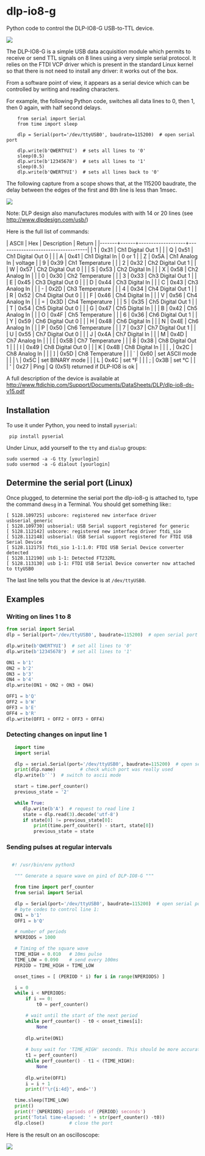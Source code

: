 # dlp-io8-g
Python code to control the DLP-IO8-G USB-to-TTL device.

![](dlp-io8-g-800.png)

The DLP-IO8-G is a simple USB data acquisition module which permits to receive or send TTL signals on 8 lines using a very simple serial protocol. It relies on the FTDI VCP driver which is present in the standard Linux kernel so that there is not need to install any driver: it works out of the box.

From a software point of view, it appears as a serial device which can be controlled by writing and reading characters.

For example, the following Python code, switches all data lines to 0, then 1, then  0 again, with half second delays.

```
    from serial import Serial
    from time import sleep
    
    dlp = Serial(port='/dev/ttyUSB0', baudrate=115200)  # open serial port

    dlp.write(b'QWERTYUI')  # sets all lines to '0'
    sleep(0.5)
    dlp.write(b'12345678')  # sets all lines to '1'
    sleep(0.5)
    dlp.write(b'QWERTYUI')  # sets all lines back to '0'
```    

The following capture from a scope shows that, at the 115200 baudrate, the delay between the edges of the first and 8th line is less than 1msec. 

![](scope_4lines_A.jpg)

Note: DLP design also manufactures modules with with 14 or 20 lines (see <http://www.dlpdesign.com/usb/>)



Here is the full list of commands:

| ASCII |  Hex | Description       | Return                             |
|-------+------+-------------------+------------------------------------|
| 1     | 0x31 | Ch1 Digital Out 1 |                                    |
| Q     | 0x51 | Ch1 Digital Out 0 |                                    |
| A     | 0x41 | Ch1 Digital In    | 0 or 1                             |
| Z     | 0x5A | Ch1 Analog In     | voltage                            |
| 9     | 0x39 | Ch1 Temperature   |                                    |
| 2     | 0x32 | Ch2 Digital Out 1 |                                    |
| W     | 0x57 | Ch2 Digital Out 0 |                                    |
| S     | 0x53 | Ch2 Digital In    |                                    |
| X     | 0x58 | Ch2 Analog In     |                                    |
| 0     | 0x30 | Ch2 Temperature   |                                    |
| 3     | 0x33 | Ch3 Digital Out 1 |                                    |
| E     | 0x45 | Ch3 Digital Out 0 |                                    |
| D     | 0x44 | Ch3 Digital In    |                                    |
| C     | 0x43 | Ch3 Analog In     |                                    |
| -     | 0x2D | Ch3 Temperature   |                                    |
| 4     | 0x34 | Ch4 Digital Out 1 |                                    |
| R     | 0x52 | Ch4 Digital Out 0 |                                    |
| F     | 0x46 | Ch4 Digital In    |                                    |
| V     | 0x56 | Ch4 Analog In     |                                    |
| =     | 0x3D | Ch4 Temperature   |                                    |
| 5     | 0x35 | Ch5 Digital Out 1 |                                    |
| T     | 0x54 | Ch5 Digital Out 0 |                                    |
| G     | 0x47 | Ch5 Digital In    |                                    |
| B     | 0x42 | Ch5 Analog In     |                                    |
| O     | 0x4F | Ch5 Temperature   |                                    |
| 6     | 0x36 | Ch6 Digital Out 1 |                                    |
| Y     | 0x59 | Ch6 Digital Out 0 |                                    |
| H     | 0x48 | Ch6 Digital In    |                                    |
| N     | 0x4E | Ch6 Analog In     |                                    |
| P     | 0x50 | Ch6 Temperature   |                                    |
| 7     | 0x37 | Ch7 Digital Out 1 |                                    |
| U     | 0x55 | Ch7 Digital Out 0 |                                    |
| J     | 0x4A | Ch7 Digital In    |                                    |
| M     | 0x4D | Ch7 Analog In     |                                    |
| [     | 0x5B | Ch7 Temperature   |                                    |
| 8     | 0x38 | Ch8 Digital Out 1 |                                    |
| I     | 0x49 | Ch8 Digital Out 0 |                                    |
| K     | 0x4B | Ch8 Digital In    |                                    |
| ,     | 0x2C | Ch8 Analog In     |                                    |
| ]     | 0x5D | Ch8 Temperature   |                                    |
| `     | 0x60 | set ASCII mode    |                                    |
| \     | 0x5C | set BINARY mode   |                                    |
| L     | 0x4C | set °F            |                                    |
| ;     | 0x3B | set °C            |                                    |
| '     | 0x27 | Ping              | Q (0x51) returned if DLP-IO8 is ok |



A full description of the device is available at <http://www.ftdichip.com/Support/Documents/DataSheets/DLP/dlp-io8-ds-v15.pdf>

## Installation

To use it under Python, you need to install `pyserial`:

     pip install pyserial

Under Linux, add yourself to the `tty` and `dialup` groups:

    sudo usermod -a -G tty [yourlogin]
    sudo usermod -a -G dialout [yourlogin]


## Determine the serial port (Linux)

Once plugged, to determine the serial port the dlp-io8-g is attached to, type the
command `dmesg` in a Terminal. You should get something like::


    [ 5128.109725] usbcore: registered new interface driver usbserial_generic
    [ 5128.109730] usbserial: USB Serial support registered for generic
    [ 5128.112142] usbcore: registered new interface driver ftdi_sio
    [ 5128.112148] usbserial: USB Serial support registered for FTDI USB Serial Device
    [ 5128.112175] ftdi_sio 1-1:1.0: FTDI USB Serial Device converter detected
    [ 5128.112190] usb 1-1: Detected FT232RL
    [ 5128.113130] usb 1-1: FTDI USB Serial Device converter now attached to ttyUSB0

The last line tells you that the device is at `/dev/ttyUSB0`.

## Examples 

### Writing on lines 1 to 8

```python
from serial import Serial
dlp = Serial(port='/dev/ttyUSB0', baudrate=115200)  # open serial port

dlp.write(b'QWERTYUI')  # set all lines to '0'
dlp.write(b'12345678')  # set all lines to '1'

ON1 = b'1'
ON2 = b'2'
ON3 = b'3'
ON4 = b'4'
dlp.write(ON1 + ON2 + ON3 + ON4)

OFF1 = b'Q'
OFF2 = b'W'
OFF3 = b'E'
OFF4 = b'R'
dlp.write(OFF1 + OFF2 + OFF3 + OFF4)
```


### Detecting changes on input line 1

```python
   import time
   import serial

   dlp = serial.Serial(port='/dev/ttyUSB0', baudrate=115200)  # open serial port
   print(dlp.name)         # check which port was really used
   dlp.write(b'`')  # switch to ascii mode

   start = time.perf_counter()
   previous_state = '2'

   while True:
      dlp.write(b'A')  # request to read line 1
      state = dlp.read(3).decode('utf-8')
      if state[0] != previous_state[0]:
          print(time.perf_counter() - start, state[0])
          previous_state = state

```


### Sending pulses at regular intervals

```python

  #! /usr/bin/env python3

   """ Generate a square wave on pin1 of DLP-IO8-G """

   from time import perf_counter 
   from serial import Serial

   dlp = Serial(port='/dev/ttyUSB0', baudrate=115200)  # open serial port
   # byte codes to control line 1:
   ON1 = b'1'
   OFF1 = b'Q'

   # number of periods
   NPERIODS = 1000

   # Timing of the square wave
   TIME_HIGH = 0.010   # 10ms pulse
   TIME_LOW = 0.090    # send every 100ms
   PERIOD = TIME_HIGH + TIME_LOW

   onset_times = [ (PERIOD * i) for i in range(NPERIODS) ]

   i = 0
   while i < NPERIODS:
       if i == 0:
           t0 = perf_counter()

       # wait until the start of the next period
       while perf_counter() - t0 < onset_times[i]:
           None
           
       dlp.write(ON1)
       
       # busy wait for 'TIME_HIGH' seconds. This should be more accurate than time.sleep(TIME_HIGH)
       t1 = perf_counter()
       while perf_counter() - t1 < (TIME_HIGH):
           None
           
       dlp.write(OFF1)
       i = i + 1
       print(f"\r{i:4d}", end='')

   time.sleep(TIME_LOW)
   print()
   print(f'{NPERIODS} periods of {PERIOD} seconds')
   print('Total time-elapsed: ' + str(perf_counter() -t0))
   dlp.close()         # close the port
```

Here is the result on an oscilloscope:

![](triggers-100ms.png)
      
